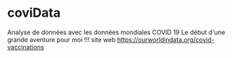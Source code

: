 # coviData
Analyse de données avec les données mondiales COVID 19
Le début d'une grande aventure pour moi !!!
site web https://ourworldindata.org/covid-vaccinations
